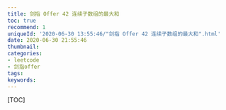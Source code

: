 ```yaml
---
title: 剑指 Offer 42 连续子数组的最大和
toc: true
recommend: 1
uniqueId: '2020-06-30 13:55:46/"剑指 Offer 42 连续子数组的最大和".html'
date: 2020-06-30 21:55:46
thumbnail:
categories:
- leetcode
- 剑指offer
tags:
keywords:
---
```


[TOC]

<!--more-->
